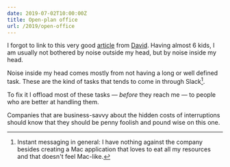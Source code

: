 ```yaml
---
date: 2019-07-02T10:00:00Z
title: Open-plan office
url: /2019/open-office
---
```


I forgot to link to this very good [article] from [David]. Having almost 6 kids, I am usually not
bothered by noise outside my head, but by noise inside my head.

Noise inside my head comes mostly from not having a long or well defined task. These are the kind
of tasks that tends to come in through Slack[^1].

To fix it I offload most of these tasks — *before* they reach me — to people who are
better at handling them.

Companies that are business-savvy about the hidden costs of interruptions should know that they
should be penny foolish and pound wise on this one.

[^1]: Instant messaging in general: I have nothing against the company besides creating a Mac application that loves to eat all my resources and that doesn't feel Mac-like.

[article]: https://m.signalvnoise.com/the-open-plan-office-is-a-terrible--horrible--no-good--very-bad-idea/
[David]: https://twitter.com/dhh
